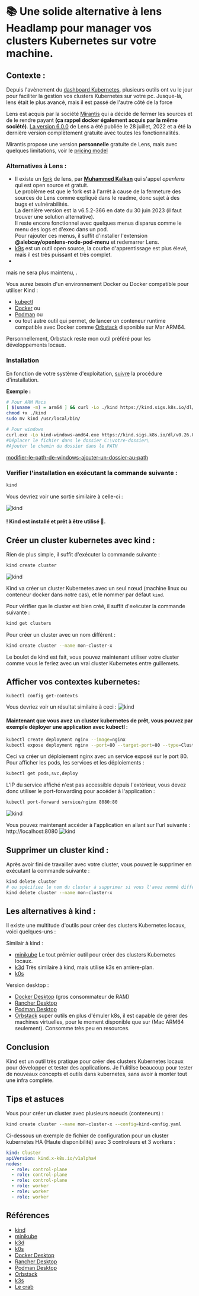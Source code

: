# 📚 Une solide alternative à lens Headlamp pour manager vos clusters Kubernetes sur votre machine.

## Contexte : 
Depuis l'avènement du [dashboard Kubernetes](https://github.com/kubernetes/dashboard), plusieurs outils ont vu le jour pour faciliter la gestion vos clusters Kubernetes sur votre pc.
Jusque-là, lens était le plus avancé, mais il est passé de l'autre côté de la force 

Lens est acquis par la société [Mirantis](https://www.mirantis.com) qui a décidé de fermer les sources et de le rendre payant **(ça rappel docker également acquis par la même société)**.
[La version 6.0.0](https://forums.k8slens.dev/t/lens-6-release-and-vision-for-the-future/106) de Lens a été publiée le 28 juillet, 2022 et a été la dernière version complètement gratuite avec toutes les fonctionnalités.

Mirantis propose une version **personnelle** gratuite de Lens, mais avec quelques limitations, voir le [pricing model](   https://k8slens.dev/pricing)

### Alternatives à Lens :
- Il existe un [fork](https://github.com/MuhammedKalkan/OpenLens) de lens, par **[Muhammed Kalkan](https://github.com/MuhammedKalkan)** qui s'appel *openlens* qui est open source et gratuit. <br />
    Le problème est que le fork est à l'arrêt à cause de la fermeture des sources de Lens comme expliqué dans le readme, donc sujet à des bugs et vulnérabilités. <br >
    La dernière version est la v6.5.2-366 en date du 30 juin 2023 (il faut trouver une solution alternative). <br />
    Il reste encore fonctionnel avec quelques menus disparus comme le menu des logs et d'exec dans un pod.<br />
    Pour rajouter ces menus, il suffit d'installer l'extension **@alebcay/openlens-node-pod-menu** et redemarrer Lens. <br />
- [k9s](https://k9scli.io/) est un outil open source, la courbe d'apprentissage est plus élevé, mais il est très puissant et très complet.
- 
    



mais ne sera plus maintenu, .


Vous aurez besoin d'un environnement Docker ou Docker compatible pour utiliser Kind :

- [kubectl](https://kubernetes.io/docs/tasks/tools/)
- [Docker](https://docs.docker.com/get-started/get-docker/)  ou
- [Podman](https://podman.io/getting-started/installation) ou
- ou tout autre outil qui permet, de lancer un conteneur runtime compatible avec Docker comme [Orbstack](https://www.orbstack.dev/) disponible sur Mar ARM64.

Personnellement, Orbstack reste mon outil préféré pour les développements locaux.

### Installation

En fonction de votre système d'exploitation, [suivre](https://kind.sigs.k8s.io/docs/user/quick-start/#installation) la procédure d'installation.


**Exemple :** 
```bash
# Pour ARM Macs
[ $(uname -m) = arm64 ] && curl -Lo ./kind https://kind.sigs.k8s.io/dl/v0.26.0/kind-darwin-arm64
chmod +x ./kind
sudo mv kind /usr/local/bin/
```

```bash
# Pour windows  
curl.exe -Lo kind-windows-amd64.exe https://kind.sigs.k8s.io/dl/v0.26.0/kind-windows-amd64
#Déplacer le fichier dans le dossier C:\votre-dossier\ 
#Ajouter le chemin du dossier dans le PATH
```
[modifier-le-path-de-windows-ajouter-un-dossier-au-path ](https://lecrabeinfo.net/modifier-le-path-de-windows-ajouter-un-dossier-au-path.html )


### Verifier l'installation en exécutant la commande suivante :
```bash
kind
```
Vous devriez voir une sortie similaire à celle-ci :

![kind](https://mombesoft-blog-post-1474x.s3.us-east-1.amazonaws.com/assets/kind-01.png)

#### ! Kind est installé et prêt à être utilisé 🎉. 

## Créer un cluster kubernetes avec kind :

Rien de plus simple, il suffit d'exécuter la commande suivante :
```bash
kind create cluster
```
![kind](https://mombesoft-blog-post-1474x.s3.us-east-1.amazonaws.com/assets/kind-create-cluster.png)

Kind va créer un cluster Kubernetes avec un seul nœud (machine linux ou conteneur docker dans notre cas), et le nommer par défaut `kind`.

Pour vérifier que le cluster est bien créé, il suffit d'exécuter la commande suivante :
```bash
kind get clusters
```
Pour créer un cluster avec un nom différent :
```bash
kind create cluster --name mon-cluster-x
```
Le boulot de kind est fait, vous pouvez maintenant utiliser votre cluster comme vous le feriez avec un vrai cluster Kubernetes entre guillemets.

## Afficher vos contextes kubernetes:
```bash
kubectl config get-contexts
```
Vous devriez voir un résultat similaire à ceci :
![kind](https://mombesoft-blog-post-1474x.s3.us-east-1.amazonaws.com/assets/kind-cluster-get-contexts.png)

#### Maintenant que vous avez un cluster kubernetes de prêt, vous pouvez par exemple déployer une application avec kubectl :
```bash
kubectl create deployment nginx --image=nginx
kubectl expose deployment nginx --port=80 --target-port=80 --type=ClusterIP
```
Ceci va créer un déploiement nginx avec un service exposé sur le port 80.
Pour afficher les pods, les services et les déploiements :
```bash
kubectl get pods,svc,deploy
```
L'IP du service affiché n'est pas accessible depuis l'extérieur, vous devez donc utiliser le port-forwarding pour accéder à l'application :
```bash
kubectl port-forward service/nginx 8080:80
```
![kind](https://mombesoft-blog-post-1474x.s3.us-east-1.amazonaws.com/assets/kubectl-nginx.png)

Vous pouvez maintenant accéder à l'application en allant sur l'url suivante : http://localhost:8080
![kind](https://mombesoft-blog-post-1474x.s3.us-east-1.amazonaws.com/assets/nginx.png)

## Supprimer un cluster kind :

Après avoir fini de travailler avec votre cluster, vous pouvez le supprimer en exécutant la commande suivante :
```bash
kind delete cluster
# ou spécifiez le nom du cluster à supprimer si vous l'avez nommé différemment :
kind delete cluster --name mon-cluster-x
```

## Les alternatives à kind : 
Il existe une multitude d'outils pour créer des clusters Kubernetes locaux, voici quelques-uns :

Similair à kind :
- [minikube](https://minikube.sigs.k8s.io/docs/start/) Le tout prémier outil pour créer des clusters Kubernetes locaux.
- [k3d](https://k3d.io/) Très similaire à kind, mais utilise k3s en arrière-plan.
- [k0s](https://k0sproject.io/)

Version desktop :

- [Docker Desktop](https://www.docker.com/products/docker-desktop/) (gros consommateur de RAM)
- [Rancher Desktop](https://rancherdesktop.io/) 
- [Podman Desktop](https://podman-desktop.io/)
- [Orbstack](https://orbstack.dev/) super outils en plus d'émuler k8s, il est capable de gérer des machines virtuelles, pour le moment disponible que sur (Mac ARM64 seulement). Consomme très peu en resources.
 

## Conclusion
Kind est un outil très pratique pour créer des clusters Kubernetes locaux pour développer et tester des applications.
Je l'ulitilse beaucoup pour tester de nouveaux concepts et outils dans kubernetes, sans avoir à monter tout une infra complète.
## Tips et astuces
Vous pour créer un cluster avec plusieurs noeuds (conteneurs) :
```bash
kind create cluster --name mon-cluster-x --config=kind-config.yaml
```

Ci-dessous un exemple de fichier de configuration pour un cluster kubernetes HA (Haute disponibilité) avec 3 controleurs et 3 workers :
```yaml
kind: Cluster
apiVersion: kind.x-k8s.io/v1alpha4
nodes:
  - role: control-plane
  - role: control-plane
  - role: control-plane
  - role: worker
  - role: worker
  - role: worker
```
## Références
- [kind](https://kind.sigs.k8s.io/)
- [minikube](https://minikube.sigs.k8s.io/docs/start/)
- [k3d](https://k3d.io/)
- [k0s](https://k0sproject.io/)
- [Docker Desktop](https://www.docker.com/products/docker-desktop/)
- [Rancher Desktop](https://rancherdesktop.io/)
- [Podman Desktop](https://podman-desktop.io/)
- [Orbstack](https://orbstack.dev/)
- [k3s](https://k3s.io/)
- [Le crab](https://lecrabeinfo.net/modifier-le-path-de-windows-ajouter-un-dossier-au-path.html )